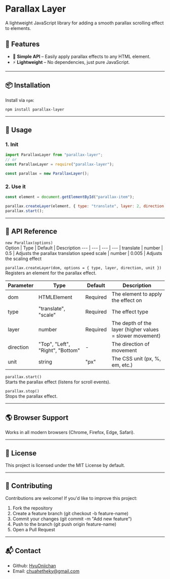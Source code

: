 # Parallax Layer

A lightweight JavaScript library for adding a smooth parallax scrolling effect to elements.

## 🚀 Features

- 📜 **Simple API** – Easily apply parallax effects to any HTML element.
- ⚡ **Lightweight** – No dependencies, just pure JavaScript.

---

## 📦 Installation

Install via `npm`:

```sh
npm install parallax-layer
```

--- 

## 🎯 Usage

### 1. Init 
```javascript 
import ParallaxLayer from "parallax-layer";
// or
const ParallaxLayer = require("parallax-layer");

const parallax = new ParallaxLayer(); 
```

### 2. Use it 
```javascript
const element = document.getElementById("parallax-item");

parallax.createLayer(element, { type: "translate", layer: 2, direction: "top" });
parallax.start();
```

--- 

## 📜 API Reference

```new Parallax(options)```  
Option | Type | Default | Description
--- | --- | --- | --- | 
translate | number | 0.5 | Adjusts the parallax translation speed
scale | number | 0.005 | Adjusts the scaling effect
  
```parallax.createLayer(dom, options = { type, layer, direction, unit })```  
Registers an element for the parallax effect.
  
Parameter | Type | Default | Description
--- | --- | --- | --- |
dom | HTMLElement | Required | The element to apply the effect on
type | "translate", "scale" | Required | The effect type
layer | number | Required | The depth of the layer (higher values = slower movement)
direction | "Top", "Left", "Right", "Bottom" | - | The direction of movement
unit | string | "px" | The CSS unit (px, %, em, etc.)
  
```parallax.start()```  
Starts the parallax effect (listens for scroll events).
  
```parallax.stop()```  
Stops the parallax effect.

--- 

## 🌎 Browser Support
Works in all modern browsers (Chrome, Firefox, Edge, Safari).

--- 

## 📜 License
This project is licensed under the MIT License by default. 

--- 

## 🙌 Contributing
Contributions are welcome! If you'd like to improve this project:

1. Fork the repository
2. Create a feature branch (git checkout -b feature-name)
3. Commit your changes (git commit -m "Add new feature")
4. Push to the branch (git push origin feature-name)
5. Open a Pull Request

--- 

## 📬 Contact
+ Github: [HyuOniichan](https://github.com/HyuOniichan)
+ Email: chuahetheky@gmail.com

